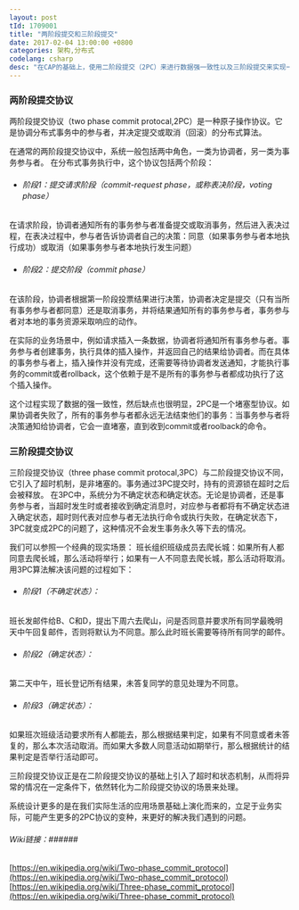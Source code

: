 ```yaml
---
layout: post
tId: 1709001
title: "两阶段提交和三阶段提交"
date: 2017-02-04 13:00:00 +0800
categories: 架构,分布式
codelang: csharp
desc: "在CAP的基础上，使用二阶段提交（2PC）来进行数据强一致性以及三阶段提交来实现一定的容错性，而CAP理论是理论的基础概念"
---
```

### 两阶段提交协议 ###
两阶段提交协议（two phase commit protocal,2PC）是一种原子操作协议。它是协调分布式事务中的参与者，并决定提交或取消（回滚）的分布式算法。

在通常的两阶段提交协议中，系统一般包括两中角色，一类为协调者，另一类为事务参与者。
在分布式事务执行中，这个协议包括两个阶段：

* ###### 阶段1：提交请求阶段（commit-request phase，或称表决阶段，voting phase） ######
在请求阶段，协调者通知所有的事务参与者准备提交或取消事务，然后进入表决过程，在表决过程中，参与者告诉协调者自己的决策：同意（如果事务参与者本地执行成功）或取消（如果事务参与者本地执行发生问题）

* ###### 阶段2：提交阶段（commit phase） ######
在该阶段，协调者根据第一阶段投票结果进行决策，协调者决定是提交（只有当所有事务参与者都同意）还是取消事务，并将结果通知所有的事务参与者，事务参与者对本地的事务资源采取响应的动作。

在实际的业务场景中，例如请求插入一条数据，协调者将通知所有事务参与者。事务参与者创建事务，执行具体的插入操作，并返回自己的结果给协调者。而在具体的事务参与者上，插入操作并没有完成，还需要等待协调者发送通知，才能执行事务的commit或者rollback，这个依赖于是不是所有的事务参与者都成功执行了这个插入操作。

这个过程实现了数据的强一致性，然后缺点也很明显，2PC是一个堵塞型协议。如果协调者失败了，所有的事务参与者都永远无法结束他们的事务：当事务参与者将决策通知给协调者，它会一直堵塞，直到收到commit或者roolback的命令。

### 三阶段提交协议 ###
三阶段提交协议（three phase commit protocal,3PC）与二阶段提交协议不同，它引入了超时机制，是非堵塞的。事务通过3PC提交时，持有的资源锁在超时之后会被释放。
在3PC中，系统分为不确定状态和确定状态。无论是协调者，还是事务参与者，当超时发生时或者接收到确定消息时，对应参与者都将有不确定状态进入确定状态，超时则代表对应参与者无法执行命令或执行失败，在确定状态下，3PC就变成2PC的问题了，这种情况不会发生事务永久等下去的情况。

我们可以参照一个经典的现实场景：
班长组织班级成员去爬长城：如果所有人都同意去爬长城，那么活动将举行；如果有一人不同意去爬长城，那么活动将取消。用3PC算法解决该问题的过程如下：

* ###### 阶段1（不确定状态）： ######
班长发邮件给B、C和D，提出下周六去爬山，问是否同意并要求所有同学最晚明天中午回复邮件，否则将默认为不同意。那么此时班长需要等待所有同学的邮件。

* ###### 阶段2（确定状态）： ######
第二天中午，班长登记所有结果，未答复同学的意见处理为不同意。

* ###### 阶段3（确定状态）： ######
如果班次班级活动要求所有人都能去，那么根据结果判定，如果有不同意或者未答复的，那么本次活动取消。而如果大多数人同意活动如期举行，那么根据统计的结果判定是否举行活动即可。

三阶段提交协议正是在二阶段提交协议的基础上引入了超时和状态机制，从而将异常的情况在一定条件下，依然转化为二阶段提交协议的场景来处理。

系统设计更多的是在我们实际生活的应用场景基础上演化而来的，立足于业务实际，可能产生更多的2PC协议的变种，来更好的解决我们遇到的问题。

###### Wiki链接：######
[https://en.wikipedia.org/wiki/Two-phase_commit_protocol](https://en.wikipedia.org/wiki/Two-phase_commit_protocol)
[https://en.wikipedia.org/wiki/Three-phase_commit_protocol](https://en.wikipedia.org/wiki/Three-phase_commit_protocol)
